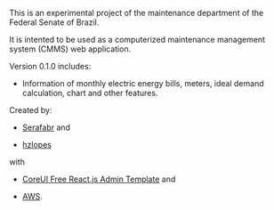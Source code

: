This is an experimental project of the maintenance department of the Federal Senate of Brazil.

It is intented to be used as a computerized maintenance management system (CMMS) web application.

Version 0.1.0 includes:

* Information of monthly electric energy bills, meters, ideal demand calculation, chart and other features.

Created by:

* [Serafabr](https://github.com/Serafabr) and

* [hzlopes](https://github.com/hzlopes)

with

* [CoreUI Free React.js Admin Template](https://github.com/coreui/coreui-free-react-admin-template) and

* [AWS](https://aws.amazon.com/).


